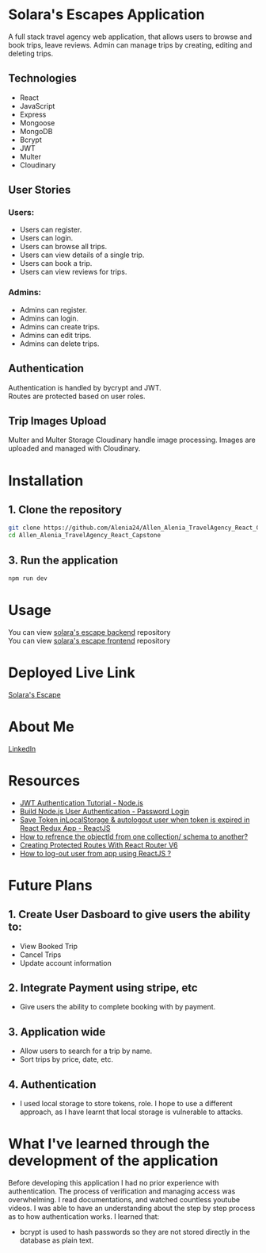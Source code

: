 # Solara's Escapes  Application 
A full stack travel agency web application, that allows users to browse and book trips, leave reviews. Admin can manage trips by creating, editing and deleting trips.

## Technologies
- React
- JavaScript
- Express
- Mongoose
- MongoDB
- Bcrypt
- JWT
- Multer
- Cloudinary

## User Stories
### Users:
- Users can register.
- Users can login.
- Users can browse all trips.
- Users can view details of a single trip.
- Users can book a trip.
- Users can view reviews for trips.

### Admins:
- Admins can register.
- Admins can login.
- Admins can create trips.
- Admins can edit trips.
- Admins can delete trips.

 ## Authentication
Authentication is handled by bycrypt and JWT.<br>
Routes are protected based on user roles.

## Trip Images Upload
Multer and Multer Storage Cloudinary handle image processing.
Images are uploaded and managed with Cloudinary.

# Installation

## 1. Clone the repository
``` bash
git clone https://github.com/Alenia24/Allen_Alenia_TravelAgency_React_Capstone.git
cd Allen_Alenia_TravelAgency_React_Capstone
```

## 3. Run the application
``` bash
npm run dev
```

# Usage
You can view [solara's escape backend](https://github.com/Alenia24/Allen_Alenia_TravelAgency_Express_Capstone) repository<br>
You can view [solara's escape frontend](https://github.com/Alenia24/Allen_Alenia_TravelAgency_React_Capstone) repository<br>

# Deployed Live Link
[Solara's Escape](https://solaraescapes.onrender.com)

# About Me
[Linkedln](https://www.linkedin.com/in/aleniaallen/)

# Resources
- [JWT Authentication Tutorial - Node.js](https://www.youtube.com/watch?v=mbsmsi7l3r4&t=882s)
- [Build Node.js User Authentication - Password Login](https://www.youtube.com/watch?v=Ud5xKCYQTjM&t=2s)
- [Save Token inLocalStorage & autologout user when token is expired in React Redux App - ReactJS](https://www.youtube.com/watch?v=ocMDaaWr-NE)
- [How to refrence the objectId from one collection/ schema to another?](https://www.mongodb.com/community/forums/t/how-to-reference-the-objectid-from-one-collection-schema-to-another/203108)
- [Creating Protected Routes With React Router V6](https://medium.com/@dennisivy/creating-protected-routes-with-react-router-v6-2c4bbaf7bc1c)
- [How to log-out user from app using ReactJS ?](https://www.geeksforgeeks.org/how-to-log-out-user-from-app-using-reactjs/)

# Future Plans
## 1. Create User Dasboard to give users the ability to:
  - View Booked Trip
  - Cancel Trips
  - Update account information
## 2. Integrate Payment using stripe, etc
  - Give users the ability to complete booking with by payment.
## 3. Application wide
  - Allow users to search for a trip by name.
  - Sort trips by price, date, etc.
## 4. Authentication
 - I used local storage to store tokens, role. I hope to use a different approach, as I have learnt that local storage is vulnerable to attacks.

# What I've learned through the development of the application
Before developing this application I had no prior experience with authentication. The process of verification and managing access was overwhelming. I read documentations, and watched countless youtube videos. I was able to have an understanding about the step by step process as to how authentication works.
I learned that:
- bcrypt is used to hash passwords so they are not stored directly in the database as plain text.
